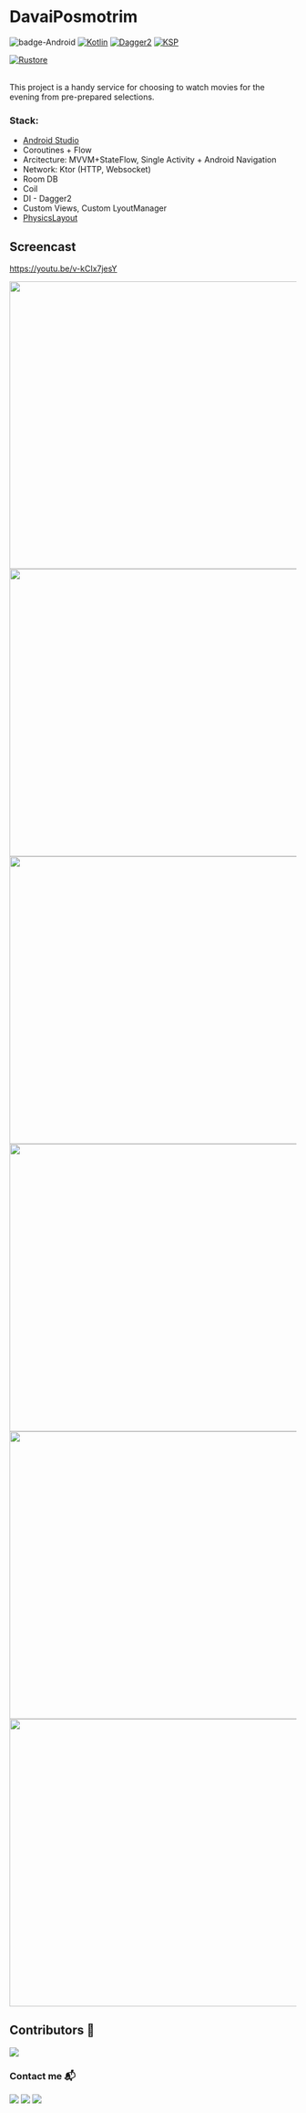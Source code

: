 # DavaiPosmotrim

![badge-Android](https://img.shields.io/badge/Platform-Android-brightgreen?logo=android&style=plastic)
[![Kotlin](https://img.shields.io/badge/Kotlin-1.9.22-blue.svg?style=plastic&logo=kotlin)](https://kotlinlang.org)
[![Dagger2](https://img.shields.io/badge/Dagger2-2.50-red.svg?style=plastic&logo=Dagger2)](https://dagger.dev/)
[![KSP](https://img.shields.io/badge/KSP-blueviolet?style=plastic)](https://kotlinlang.org/docs/ksp-overview.html)

[![Rustore](https://img.shields.io/badge/Rustore-blue.svg?style=plastic&logo=Rustore)](https://apps.rustore.ru/app/com.davay.android)

<br>
This project is a handy service for choosing to watch movies for the evening from pre-prepared selections.
<br>


### Stack: 
- [Android Studio](https://developer.android.com/studio/intro)
- Coroutines + Flow
- Arcitecture: MVVM+StateFlow, Single Activity + Android Navigation
- Network: Ktor (HTTP, Websocket)
- Room DB
- Coil
- DI - Dagger2
- Custom Views, Custom LyoutManager
- [PhysicsLayout](https://github.com/Jawnnypoo/PhysicsLayout)


## Screencast 
https://youtu.be/v-kCIx7jesY

<img src="./media/screencast_1.gif" width="640" height="504"> 
<img src="./media/screencast_2.gif" width="640" height="504"> 
<img src="./media/screencast_3.gif" width="640" height="504"> 
<img src="./media/screencast_4.gif" width="640" height="504"> 
<img src="./media/screencast_5.gif" width="640" height="504"> 
<img src="./media/screencast_6.gif" width="640" height="504"> 


## Contributors 📢

<a href="https://github.com/GoetzDeBouville/DavaiPosmotrim/graphs/contributors">
    <img src="https://contrib.rocks/image?repo=GoetzDeBouville/DavaiPosmotrim"/>
</a>

### Contact me  📬

<p align="left">

[![](https://img.shields.io/badge/LinkedIn-0077B5?style=for-the-badge&logo=linkedin&logoColor=white)](https://www.linkedin.com/in/aleksey-zinchenko-9b3760252/)
[![](https://img.shields.io/badge/Telegram-0077B5?style=for-the-badge&logo=telegram&logoColor=white)](https://t.me/heoderer)
[![](https://img.shields.io/badge/Facebook-0077B5?style=for-the-badge&logo=facebook&logoColor=white)](https://www.facebook.com/double.conscience)
</p>
